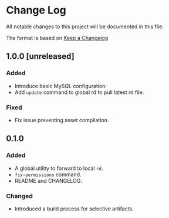 # Change Log

All notable changes to this project will be documented in this file.

The format is based on [Keep a Changelog][link]

## 1.0.0 [unreleased]

### Added

* Introduce basic MySQL configuration.
* Add `update` command to global rd to pull latest rd file.

### Fixed

* Fix issue preventing asset compilation.

## 0.1.0

### Added

* A global utility to forward to local `rd`.
* `fix-permissions` command.
* README and CHANGELOG.

### Changed

* Introduced a build process for selective artifacts.

[link]: http://keepachangelog.com/
